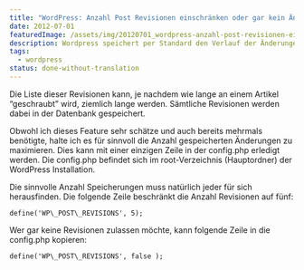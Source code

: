```yaml
---
title: "WordPress: Anzahl Post Revisionen einschränken oder gar kein Änderungsverlauf zulassen"
date: 2012-07-01
featuredImage: /assets/img/20120701_wordpress-anzahl-post-revisionen-einschraenken-oder-gar-kein-aenderungsverlauf-zulassen.jpg
description: Wordpress speichert per Standard den Verlauf der Änderungen eines Artikels. Diese findet man im unteren Teil des Artikel Bearbeitungsmodus mit dem Titel Revisionen. Sofern diese nicht angezeigt werden, können Sie mithilfe der Optionen im Kopfbereich sichtbar gemacht werden.
tags:
  - wordpress
status: done-without-translation
---
```

Die Liste dieser Revisionen kann, je nachdem wie lange an einem Artikel “geschraubt” wird, ziemlich lange werden. Sämtliche Revisionen werden dabei in der Datenbank gespeichert.

Obwohl ich dieses Feature sehr schätze und auch bereits mehrmals benötigte, halte ich es für sinnvoll die Anzahl gespeicherten Änderungen zu maximieren. Dies kann mit einer einzigen Zeile in der config.php erledigt werden. Die config.php befindet sich im root-Verzeichnis (Hauptordner) der WordPress Installation.

Die sinnvolle Anzahl Speicherungen muss natürlich jeder für sich herausfinden. Die folgende Zeile beschränkt die Anzahl Revisionen auf fünf:

`define('WP\_POST\_REVISIONS', 5);`

Wer gar keine Revisionen zulassen möchte, kann folgende Zeile in die config.php kopieren:

`define('WP\_POST\_REVISIONS', false );`

